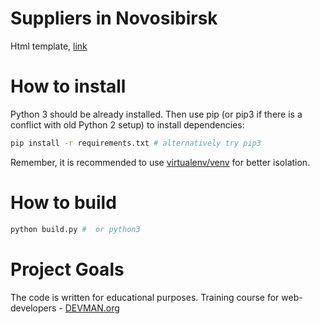 # Suppliers in Novosibirsk

Html template, [link](https://john2013.github.io/22_proto_markup/)

# How to install

Python 3 should be already installed. Then use pip (or pip3 if there is
a conflict with old Python 2 setup) to install dependencies:

```bash
pip install -r requirements.txt # alternatively try pip3
```

Remember, it is recommended to use [virtualenv/venv](https://devman.org/encyclopedia/pip/pip_virtualenv/) for better isolation.


# How to build

```python
python build.py #  or python3
```

# Project Goals

The code is written for educational purposes. Training course for web-developers - [DEVMAN.org](https://devman.org)
